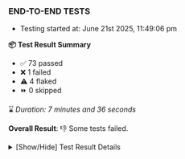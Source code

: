 ### END-TO-END TESTS

- Testing started at: June 21st 2025, 11:49:06 pm

**📦 Test Result Summary**

- ✅ 73 passed
- ❌ 1 failed
- ⚠️ 4 flaked
- ⏩ 0 skipped

⌛ _Duration: 7 minutes and 36 seconds_

**Overall Result**: 👎 Some tests failed.



<details>
    <summary>[Show/Hide] Test Result Details</summary>
    <div markdown="1">

| Test | Browser | Test Case | Tags | Result |
| :---: | :---: | :--- | :---: | :---: |
| 1 | chromium-meshery-provider | Configure Existing Istio adapter through Mesh Adapter URL from Management page | unstable | ⚠️ |
| 2 | chromium-meshery-provider | Connect to Meshery Istio Adapter and configure it |  | ❌ |
| 3 | chromium-meshery-provider | Ping Istio Adapter | unstable | ⚠️ |

</div>
</details>


<!-- To see the full report, please visit our CI/CD pipeline with reporter. -->